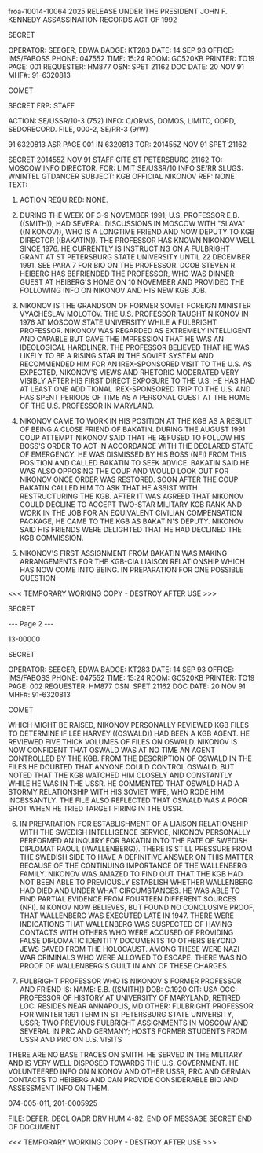 froa-10014-10064
2025 RELEASE UNDER THE PRESIDENT JOHN F. KENNEDY ASSASSINATION RECORDS ACT OF 1992

SECRET

OPERATOR: SEEGER, EDWA BADGE: KT283 DATE: 14 SEP 93
OFFICE: IMS/FABOSS PHONE: 047552 TIME: 15:24
ROOM: GC520KB PRINTER: TO19 PAGE: 001
REQUESTER: HM877
OSN: SPET 21162 DOC DATE: 20 NOV 91 MHF#: 91-6320813

COMET

SECRET
FRP:
STAFF

ACTION: SE/USSR/10-3 (752) INFO: C/ORMS, DOMOS, LIMITO, ODPD, SEDORECORD.
FILE, 000-2, SE/RR-3 (9/W)

91 6320813 ASR PAGE 001 IN 6320813
TOR: 201455Z NOV 91 SPET 21162

SECRET 201455Z NOV 91 STAFF
CITE ST PETERSBURG 21162
TO: MOSCOW INFO DIRECTOR.
FOR: LIMIT SE/USSR/10 INFO SE/RR
SLUGS: WNINTEL GTDANCER
SUBJECT: KGB OFFICIAL NIKONOV
REF: NONE
TEXT:

1. ACTION REQUIRED: NONE.

2. DURING THE WEEK OF 3-9 NOVEMBER 1991, U.S. PROFESSOR
E.B. ((SMITH)), HAD SEVERAL DISCUSSIONS IN MOSCOW WITH "SLAVA"
((NIKONOV)), WHO IS A LONGTIME FRIEND AND NOW DEPUTY TO KGB
DIRECTOR ((BAKATIN)). THE PROFESSOR HAS KNOWN NIKONOV WELL
SINCE 1976. HE CURRENTLY IS INSTRUCTING ON A FULBRIGHT GRANT
AT ST PETERSBURG STATE UNIVERSITY UNTIL 22 DECEMBER 1991. SEE
PARA 7 FOR BIO ON THE PROFESSOR. DCOB STEVEN R. HEIBERG HAS
BEFRIENDED THE PROFESSOR, WHO WAS DINNER GUEST AT HEIBERG'S
HOME ON 10 NOVEMBER AND PROVIDED THE FOLLOWING INFO ON NIKONOV
AND HIS NEW KGB JOB.

3. NIKONOV IS THE GRANDSON OF FORMER SOVIET FOREIGN
MINISTER VYACHESLAV MOLOTOV. THE U.S. PROFESSOR TAUGHT NIKONOV
IN 1976 AT MOSCOW STATE UNIVERSITY WHILE A FULBRIGHT
PROFESSOR. NIKONOV WAS REGARDED AS EXTREMELY INTELLIGENT AND
CAPABLE BUT GAVE THE IMPRESSION THAT HE WAS AN IDEOLOGICAL
HARDLINER. THE PROFESSOR BELIEVED THAT HE WAS LIKELY TO BE A
RISING STAR IN THE SOVIET SYSTEM AND RECOMMENDED HIM FOR AN
IREX-SPONSORED VISIT TO THE U.S. AS EXPECTED, NIKONOV'S VIEWS
AND RHETORIC MODERATED VERY VISIBLY AFTER HIS FIRST DIRECT
EXPOSURE TO THE U.S. HE HAS HAD AT LEAST ONE ADDITIONAL
IREX-SPONSORED TRIP TO THE U.S. AND HAS SPENT PERIODS OF TIME
AS A PERSONAL GUEST AT THE HOME OF THE U.S. PROFESSOR IN
MARYLAND.

4. NIKONOV CAME TO WORK IN HIS POSITION AT THE KGB AS A
RESULT OF BEING A CLOSE FRIEND OF BAKATIN. DURING THE AUGUST
1991 COUP ATTEMPT NIKONOV SAID THAT HE REFUSED TO FOLLOW HIS
BOSS'S ORDER TO ACT IN ACCORDANCE WITH THE DECLARED STATE OF
EMERGENCY. HE WAS DISMISSED BY HIS BOSS (NFI) FROM THIS
POSITION AND CALLED BAKATIN TO SEEK ADVICE. BAKATIN SAID HE
WAS ALSO OPPOSING THE COUP AND WOULD LOOK OUT FOR NIKONOV ONCE
ORDER WAS RESTORED. SOON AFTER THE COUP BAKATIN CALLED HIM TO
ASK THAT HE ASSIST WITH RESTRUCTURING THE KGB. AFTER IT WAS
AGREED THAT NIKONOV COULD DECLINE TO ACCEPT TWO-STAR MILITARY
KGB RANK AND WORK IN THE JOB FOR AN EQUIVALENT CIVILIAN
COMPENSATION PACKAGE, HE CAME TO THE KGB AS BAKATIN'S DEPUTY.
NIKONOV SAID HIS FRIENDS WERE DELIGHTED THAT HE HAD DECLINED
THE KGB COMMISSION.

5. NIKONOV'S FIRST ASSIGNMENT FROM BAKATIN WAS MAKING
ARRANGEMENTS FOR THE KGB-CIA LIAISON RELATIONSHIP WHICH HAS NOW
COME INTO BEING. IN PREPARATION FOR ONE POSSIBLE QUESTION

<<< TEMPORARY WORKING COPY - DESTROY AFTER USE >>>

SECRET

--- Page 2 ---

13-00000

SECRET

OPERATOR: SEEGER, EDWA BADGE: KT283 DATE: 14 SEP 93
OFFICE: IMS/FABOSS PHONE: 047552 TIME: 15:24
ROOM: GC520KB PRINTER: TO19 PAGE: 002
REQUESTER: HM877
OSN: SPET 21162 DOC DATE: 20 NOV 91 MHF#: 91-6320813

COMET

WHICH MIGHT BE RAISED, NIKONOV PERSONALLY REVIEWED KGB FILES TO
DETERMINE IF LEE HARVEY ((OSWALD)) HAD BEEN A KGB AGENT. HE
REVIEWED FIVE THICK VOLUMES OF FILES ON OSWALD. NIKONOV IS NOW
CONFIDENT THAT OSWALD WAS AT NO TIME AN AGENT CONTROLLED BY THE
KGB. FROM THE DESCRIPTION OF OSWALD IN THE FILES HE DOUBTED
THAT ANYONE COULD CONTROL OSWALD, BUT NOTED THAT THE KGB
WATCHED HIM CLOSELY AND CONSTANTLY WHILE HE WAS IN THE USSR.
HE COMMENTED THAT OSWALD HAD A STORMY RELATIONSHIP WITH HIS
SOVIET WIFE, WHO RODE HIM INCESSANTLY. THE FILE ALSO REFLECTED
THAT OSWALD WAS A POOR SHOT WHEN HE TRIED TARGET FIRING IN THE
USSR.

6. IN PREPARATION FOR ESTABLISHMENT OF A LIAISON
RELATIONSHIP WITH THE SWEDISH INTELLIGENCE SERVICE, NIKONOV
PERSONALLY PERFORMED AN INQUIRY FOR BAKATIN INTO THE FATE OF
SWEDISH DIPLOMAT RAOUL ((WALLENBERG)). THERE IS STILL PRESSURE
FROM THE SWEDISH SIDE TO HAVE A DEFINITIVE ANSWER ON THIS
MATTER BECAUSE OF THE CONTINUING IMPORTANCE OF THE WALLENBERG
FAMILY. NIKONOV WAS AMAZED TO FIND OUT THAT THE KGB HAD NOT
BEEN ABLE TO PREVIOUSLY ESTABLISH WHETHER WALLENBERG HAD DIED
AND UNDER WHAT CIRCUMSTANCES. HE WAS ABLE TO FIND PARTIAL
EVIDENCE FROM FOURTEEN DIFFERENT SOURCES (NFI). NIKONOV NOW
BELIEVES, BUT FOUND NO CONCLUSIVE PROOF, THAT WALLENBERG WAS
EXECUTED LATE IN 1947. THERE WERE INDICATIONS THAT WALLENBERG
WAS SUSPECTED OF HAVING CONTACTS WITH OTHERS WHO WERE ACCUSED
OF PROVIDING FALSE DIPLOMATIC IDENTITY DOCUMENTS TO OTHERS
BEYOND JEWS SAVED FROM THE HOLOCAUST. AMONG THESE WERE NAZI
WAR CRIMINALS WHO WERE ALLOWED TO ESCAPE. THERE WAS NO PROOF
OF WALLENBERG'S GUILT IN ANY OF THESE CHARGES.

7. FULBRIGHT PROFESSOR WHO IS NIKONOV'S FORMER PROFESSOR
AND FRIEND IS:
NAME: E.B. ((SMITH))
DOB: C.1920
CIT: USA
OCC: PROFESSOR OF HISTORY AT UNIVERSITY OF MARYLAND,
RETIRED
LOC: RESIDES NEAR ANNAPOLIS, MD
OTHER: FULBRIGHT PROFESSOR FOR WINTER 1991 TERM IN ST
PETERSBURG STATE UNIVERSITY, USSR; TWO PREVIOUS FULBRIGHT
ASSIGNMENTS IN MOSCOW AND SEVERAL IN PRC AND GERMANY; HOSTS
FORMER STUDENTS FROM USSR AND PRC ON U.S. VISITS

THERE ARE NO BASE TRACES ON SMITH. HE SERVED IN THE
MILITARY AND IS VERY WELL DISPOSED TOWARDS THE U.S.
GOVERNMENT. HE VOLUNTEERED INFO ON NIKONOV AND OTHER USSR, PRC
AND GERMAN CONTACTS TO HEIBERG AND CAN PROVIDE CONSIDERABLE BIO
AND ASSESSMENT INFO ON THEM.

074-005-011, 201-0005925

FILE: DEFER. DECL OADR DRV HUM 4-82.
END OF MESSAGE
SECRET
END OF DOCUMENT

<<< TEMPORARY WORKING COPY - DESTROY AFTER USE >>>
